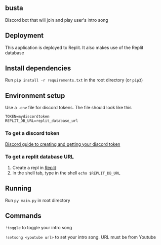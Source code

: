 ## busta
Discord bot that will join and play user's intro song

## Deployment
This application is deployed to Replit. It also makes use of the Replit database

## Install dependencies 
Run `pip install -r requirements.txt` in the root directory (or `pip3`)

## Environment setup
Use a `.env` file for discord tokens. The file should look like this

    TOKEN=mydiscordtoken
    REPLIT_DB_URL=replit_database_url
    
### To get a discord token
   [Discord guide to creating and getting your discord token](https://discordpy.readthedocs.io/en/stable/discord.html)

### To get a replit database URL
1. Create a repl in [Replit](https://replit.com/)
2. In the shell tab, type in the shell `echo $REPLIT_DB_URL`
    
## Running
Run `py main.py` in root directory

## Commands
`!toggle` to toggle your intro song

`!setsong <youtube url>` to set your intro song. URL must be from Youtube
